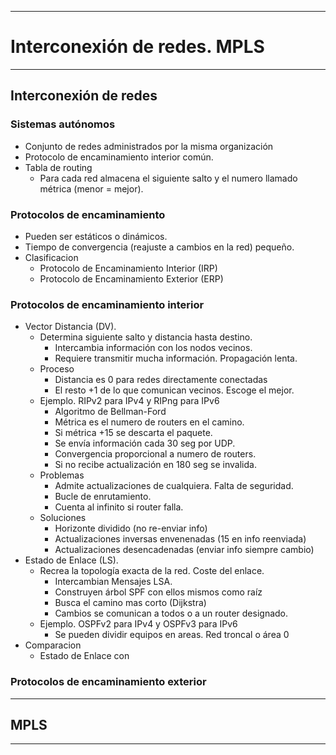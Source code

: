 
---
# Interconexión de redes. MPLS
---
## Interconexión de redes
### Sistemas autónomos
- Conjunto de redes administrados por la misma organización
- Protocolo de encaminamiento interior común.
- Tabla de routing
	- Para cada red almacena el siguiente salto y el numero llamado métrica (menor = mejor).
### Protocolos de encaminamiento
- Pueden ser estáticos o dinámicos.
- Tiempo de convergencia (reajuste a cambios en la red) pequeño.
- Clasificacion
	- Protocolo de Encaminamiento Interior (IRP)
	- Protocolo de Encaminamiento Exterior (ERP)
### Protocolos de encaminamiento interior
- Vector Distancia (DV).
	- Determina siguiente salto y distancia hasta destino.
		- Intercambia  información con los nodos vecinos.
		- Requiere transmitir mucha información. Propagación lenta.
	- Proceso
		- Distancia es 0 para redes directamente conectadas
		- El resto +1 de lo que comunican vecinos. Escoge el mejor. 
	- Ejemplo. RIPv2 para IPv4 y RIPng para IPv6
		- Algoritmo de Bellman-Ford
		- Métrica es el numero de routers en el camino.
		- Si métrica +15 se descarta el paquete.
		- Se envía información cada 30 seg por UDP.
		- Convergencia proporcional a numero de routers.
		- Si no recibe actualización en 180 seg se invalida.
	- Problemas
		- Admite actualizaciones de cualquiera. Falta de seguridad.
		- Bucle de enrutamiento.
		- Cuenta al infinito si router falla.
	- Soluciones
		- Horizonte dividido (no re-enviar info)
		- Actualizaciones inversas envenenadas (15 en info reenviada)
		- Actualizaciones desencadenadas (enviar info siempre cambio)
- Estado de Enlace (LS).
	- Recrea la topología exacta de la red. Coste del enlace.
		- Intercambian Mensajes LSA.
		- Construyen árbol SPF con ellos mismos como raíz
		- Busca el camino mas corto (Dijkstra)
		- Cambios se comunican a todos o a un router designado.
	- Ejemplo. OSPFv2 para IPv4 y OSPFv3 para IPv6
		- Se pueden dividir equipos en areas. Red troncal o área 0
- Comparacion
	- Estado de Enlace con
### Protocolos de encaminamiento exterior

---
## MPLS

---